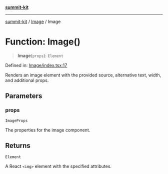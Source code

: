 [**summit-kit**](../../README.md)

***

[summit-kit](../../modules.md) / [Image](../README.md) / Image

# Function: Image()

> **Image**(`props`): `Element`

Defined in: [Image/index.tsx:17](https://github.com/andrewgremlich/summit-kit/blob/85054e8b1ab204ae3055aea2f899f6aaa1bf1c3f/src/react/Image/index.tsx#L17)

Renders an image element with the provided source, alternative text, width, and additional props.

## Parameters

### props

`ImageProps`

The properties for the image component.

## Returns

`Element`

A React `<img>` element with the specified attributes.
